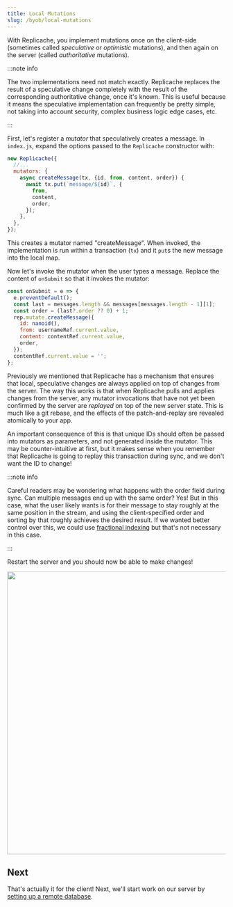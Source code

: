```yaml
---
title: Local Mutations
slug: /byob/local-mutations
---
```


With Replicache, you implement mutations once on the client-side (sometimes called _speculative_ or _optimistic_ mutations), and then again on the server (called _authoritative_ mutations).

:::note info

The two implementations need not match exactly. Replicache replaces the result of a speculative change completely with the result of the corresponding authoritative change, once it's known. This is useful because it means the speculative implementation can frequently be pretty simple, not taking into account security, complex business logic edge cases, etc.

:::

First, let's register a _mutator_ that speculatively creates a message. In `index.js`, expand the options passed to the `Replicache` constructor with:

```js
new Replicache({
  //...
  mutators: {
    async createMessage(tx, {id, from, content, order}) {
      await tx.put(`message/${id}`, {
        from,
        content,
        order,
      });
    },
  },
});
```

This creates a mutator named "createMessage". When invoked, the implementation is run within a transaction (`tx`) and it `put`s the new message into the local map.

Now let's invoke the mutator when the user types a message. Replace the content of `onSubmit` so that it invokes the mutator:

```js
const onSubmit = e => {
  e.preventDefault();
  const last = messages.length && messages[messages.length - 1][1];
  const order = (last?.order ?? 0) + 1;
  rep.mutate.createMessage({
    id: nanoid(),
    from: usernameRef.current.value,
    content: contentRef.current.value,
    order,
  });
  contentRef.current.value = '';
};
```

Previously we mentioned that Replicache has a mechanism that ensures that local, speculative changes are always applied on top of changes from the server. The way this works is that when Replicache pulls and applies changes from the server, any mutator invocations that have not yet been confirmed by the server are _replayed_ on top of the new server state. This is much like a git rebase, and the effects of the patch-and-replay are revealed atomically to your app.

An important consequence of this is that unique IDs should often be passed into mutators as parameters, and not generated inside the mutator. This may be counter-intuitive at first, but it makes sense when you remember that Replicache is going to replay this transaction during sync, and we don't want the ID to change!

:::note info

Careful readers may be wondering what happens with the order field during sync. Can multiple messages end up with the same order? Yes! But in this case, what the user likely wants is for their message to stay roughly at the same position in the stream, and using the client-specified order and sorting by that roughly achieves the desired result. If we wanted better control over this, we could use [fractional indexing](https://www.npmjs.com/package/fractional-indexing) but that's not necessary in this case.

:::

Restart the server and you should now be able to make changes!

<p class="text--center">
  <img src="/img/setup/local-mutation.gif" width="650"/>
</p>

## Next

That's actually it for the client! Next, we'll start work on our server by [setting up a remote database](./database-setup.md).
